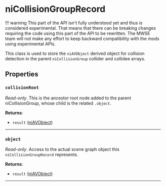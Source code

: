 # niCollisionGroupRecord
<div class="search_terms" style="display: none">nicollisiongrouprecord, collisiongrouprecord</div>

<!---
	This file is autogenerated. Do not edit this file manually. Your changes will be ignored.
	More information: https://github.com/MWSE/MWSE/tree/master/docs
-->

!!! warning
	This part of the API isn't fully understood yet and thus is considered experimental. That means that there can be breaking changes requiring the code using this part of the API to be rewritten. The MWSE team will not make any effort to keep backward compatibility with the mods using experimental APIs.

 This class is used to store the `niAVObject` derived object for collision detection in the parent `niCollisionGroup` collider and collidee arrays.

## Properties

### `collisionRoot`
<div class="search_terms" style="display: none">collisionroot</div>

*Read-only*. This is the ancestor root node added to the parent niCollisionGroup, whose child is the related `.object`.

**Returns**:

* `result` ([niAVObject](../../types/niAVObject))

***

### `object`
<div class="search_terms" style="display: none">object</div>

*Read-only*. Access to the actual scene graph object this `niCollisionGroupRecord` represents.

**Returns**:

* `result` ([niAVObject](../../types/niAVObject))

***

